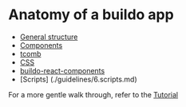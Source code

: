 # Anatomy of a buildo app

- [General structure](./guidelines/1.general_structure.md)
- [Components](./guidelines/2.components.md)
- [tcomb](./guidelines/3.tcomb.md)
- [CSS](./guidelines/4.CSS.md)
- [buildo-react-components](./guidelines/5.buildo-react-components.md)
- [Scripts] (./guidelines/6.scripts.md)

For a more gentle walk through, refer to the [Tutorial](./5.tutorial.md)
